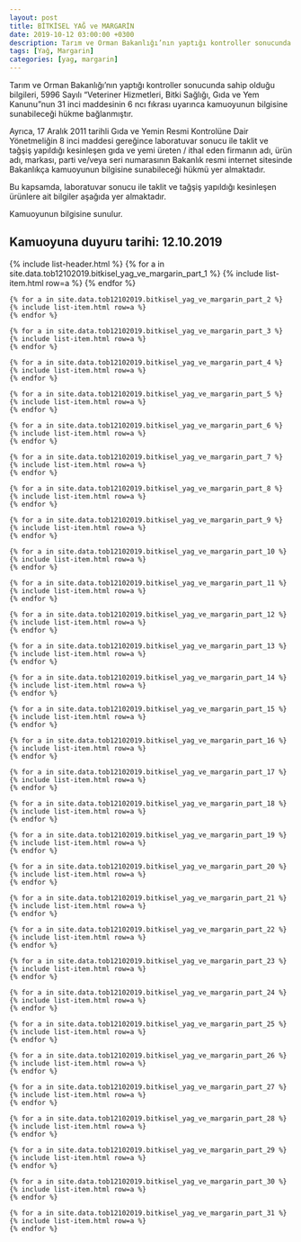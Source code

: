 ```yaml
---
layout: post
title: BİTKİSEL YAĞ ve MARGARİN
date: 2019-10-12 03:00:00 +0300
description: Tarım ve Orman Bakanlığı’nın yaptığı kontroller sonucunda sahip olduğu bilgileri, 5996 Sayılı “Veteriner Hizmetleri, Bitki Sağlığı, Gıda ve Yem Kanunu”nun 31 inci maddesinin 6 ncı fıkrası uyarınca kamuoyunun bilgisine sunabileceği hükme bağlanmıştır.
tags: [Yağ, Margarin]
categories: [yag, margarin]
---
```


Tarım ve Orman Bakanlığı’nın yaptığı kontroller sonucunda sahip olduğu bilgileri, 5996 Sayılı “Veteriner Hizmetleri, Bitki Sağlığı, Gıda ve Yem Kanunu”nun 31 inci maddesinin 6 ncı fıkrası uyarınca kamuoyunun bilgisine sunabileceği hükme bağlanmıştır.

Ayrıca, 17 Aralık 2011 tarihli Gıda ve Yemin Resmi Kontrolüne Dair Yönetmeliğin 8 inci maddesi gereğince laboratuvar sonucu ile taklit ve tağşiş yapıldığı kesinleşen gıda ve yemi üreten / ithal eden firmanın adı, ürün adı, markası, parti ve/veya seri numarasının Bakanlık resmi internet sitesinde Bakanlıkça kamuoyunun bilgisine sunabileceği hükmü yer almaktadır.

Bu kapsamda, laboratuvar sonucu ile taklit ve tağşiş yapıldığı kesinleşen ürünlere ait bilgiler aşağıda yer almaktadır.

Kamuoyunun bilgisine sunulur.

<h2>Kamuoyuna duyuru tarihi: <time datetime="12/10/2019">12.10.2019</time></h2>

<div class="container">
    {% include list-header.html %}
    {% for a in site.data.tob12102019.bitkisel_yag_ve_margarin_part_1 %}
    {% include list-item.html row=a %}
    {% endfor %}

    {% for a in site.data.tob12102019.bitkisel_yag_ve_margarin_part_2 %}
    {% include list-item.html row=a %}
    {% endfor %}

    {% for a in site.data.tob12102019.bitkisel_yag_ve_margarin_part_3 %}
    {% include list-item.html row=a %}
    {% endfor %}

    {% for a in site.data.tob12102019.bitkisel_yag_ve_margarin_part_4 %}
    {% include list-item.html row=a %}
    {% endfor %}

    {% for a in site.data.tob12102019.bitkisel_yag_ve_margarin_part_5 %}
    {% include list-item.html row=a %}
    {% endfor %}

    {% for a in site.data.tob12102019.bitkisel_yag_ve_margarin_part_6 %}
    {% include list-item.html row=a %}
    {% endfor %}

    {% for a in site.data.tob12102019.bitkisel_yag_ve_margarin_part_7 %}
    {% include list-item.html row=a %}
    {% endfor %}

    {% for a in site.data.tob12102019.bitkisel_yag_ve_margarin_part_8 %}
    {% include list-item.html row=a %}
    {% endfor %}

    {% for a in site.data.tob12102019.bitkisel_yag_ve_margarin_part_9 %}
    {% include list-item.html row=a %}
    {% endfor %}

    {% for a in site.data.tob12102019.bitkisel_yag_ve_margarin_part_10 %}
    {% include list-item.html row=a %}
    {% endfor %}

    {% for a in site.data.tob12102019.bitkisel_yag_ve_margarin_part_11 %}
    {% include list-item.html row=a %}
    {% endfor %}

    {% for a in site.data.tob12102019.bitkisel_yag_ve_margarin_part_12 %}
    {% include list-item.html row=a %}
    {% endfor %}

    {% for a in site.data.tob12102019.bitkisel_yag_ve_margarin_part_13 %}
    {% include list-item.html row=a %}
    {% endfor %}

    {% for a in site.data.tob12102019.bitkisel_yag_ve_margarin_part_14 %}
    {% include list-item.html row=a %}
    {% endfor %}

    {% for a in site.data.tob12102019.bitkisel_yag_ve_margarin_part_15 %}
    {% include list-item.html row=a %}
    {% endfor %}

    {% for a in site.data.tob12102019.bitkisel_yag_ve_margarin_part_16 %}
    {% include list-item.html row=a %}
    {% endfor %}

    {% for a in site.data.tob12102019.bitkisel_yag_ve_margarin_part_17 %}
    {% include list-item.html row=a %}
    {% endfor %}

    {% for a in site.data.tob12102019.bitkisel_yag_ve_margarin_part_18 %}
    {% include list-item.html row=a %}
    {% endfor %}

    {% for a in site.data.tob12102019.bitkisel_yag_ve_margarin_part_19 %}
    {% include list-item.html row=a %}
    {% endfor %}

    {% for a in site.data.tob12102019.bitkisel_yag_ve_margarin_part_20 %}
    {% include list-item.html row=a %}
    {% endfor %}

    {% for a in site.data.tob12102019.bitkisel_yag_ve_margarin_part_21 %}
    {% include list-item.html row=a %}
    {% endfor %}

    {% for a in site.data.tob12102019.bitkisel_yag_ve_margarin_part_22 %}
    {% include list-item.html row=a %}
    {% endfor %}

    {% for a in site.data.tob12102019.bitkisel_yag_ve_margarin_part_23 %}
    {% include list-item.html row=a %}
    {% endfor %}

    {% for a in site.data.tob12102019.bitkisel_yag_ve_margarin_part_24 %}
    {% include list-item.html row=a %}
    {% endfor %}

    {% for a in site.data.tob12102019.bitkisel_yag_ve_margarin_part_25 %}
    {% include list-item.html row=a %}
    {% endfor %}

    {% for a in site.data.tob12102019.bitkisel_yag_ve_margarin_part_26 %}
    {% include list-item.html row=a %}
    {% endfor %}

    {% for a in site.data.tob12102019.bitkisel_yag_ve_margarin_part_27 %}
    {% include list-item.html row=a %}
    {% endfor %}

    {% for a in site.data.tob12102019.bitkisel_yag_ve_margarin_part_28 %}
    {% include list-item.html row=a %}
    {% endfor %}

    {% for a in site.data.tob12102019.bitkisel_yag_ve_margarin_part_29 %}
    {% include list-item.html row=a %}
    {% endfor %}

    {% for a in site.data.tob12102019.bitkisel_yag_ve_margarin_part_30 %}
    {% include list-item.html row=a %}
    {% endfor %}

    {% for a in site.data.tob12102019.bitkisel_yag_ve_margarin_part_31 %}
    {% include list-item.html row=a %}
    {% endfor %}
</div>
 
